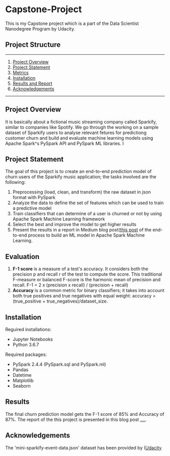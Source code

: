 # Capstone-Project
This is my Capstone project which is a part of the Data Scientist Nanodegree Program by Udacity. 


## Project Structure
------
1. [Project Overview](#ProjectOverview)
2. [Project Statement](#ProjectStatement)
3. [Metrics](#Metrics)
4. [Installation](#Installation)
5. [Results and Report](#Results)
6. [Acknowledgements](#ack)

------
## Project Overview <a name="ProjectOverview"></a> 
It is basically about a fictional music streaming company called Sparkify, similar to companies like Spotify. We go through the working on a sample dataset of Sparkify users 
to analyse relevant fetures for predictiong customer churn and build and evaluate machine learning models using Apache Spark^s PySpark API and PySpark ML libraries.
I 

## Project Statement <a name="ProjectStatement"></a> 
The goal of this project is to create an end-to-end prediction model of churn users of the Sparkify music application; the tasks involved are the following:
1. Preprocessing (load, clean, and transform) the raw dataset in json format with PySpark
2. Analyze the data to define the set of features which can be used to train a predictive model
3. Train classifiers that can determine of a user is churned or not by using Apache Spark Machine Learning framework
4. Select the best and improve the model to get higher results
5. Present the results in a report in Medium blog post([this post](https://...) of the end-to-end process to build an ML model in Apache Spark Machine Learning.

## Evaluation
1. **F-1 score** is a measure of a test's accuracy. It considers both the precision p and recall r of the test to compute the score. This traditional F-measure or balanced F-score is the harmonic mean of precision and recall. F-1 = 2 x (precision x recall) / (precision + recall)
2. **Accuracy** is a common metric for binary classifiers; it takes into account both true positives and true negatives with equal weight: accuracy = (true_positive + true_negatives)/dataset_size.

## Installation <a name="Installation"></a>
Reguired installations:
+ Jupyter Notebooks
+ Python 3.6.7

Required packages: 
+ PySpark 2.4.4 (PySpark.sql and PySpark.ml)
+ Pandas
+ Datetime
+ Matplotlib
+ Seaborn  

## Results <a name="Results"></a>
The final churn prediction model gets the F-1 score of 85% and Accuracy of 87%.
The report of the this project is presented in this blog post [....](https:...).

## Acknowledgements <a name="ack"></a>
The 'mini-sparkify-event-data.json' dataset has been provided by  ([Udacity](https://www.udacity.com/)
